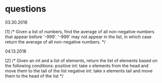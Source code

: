 # questions

03.30.2018

[1]
/* Given a list of numbers, find the average of all non-negative numbers
that appear before '-999'. '-999' may not appear in the list, in which case 
return the average of all non-negative numbers. */

04.13.2018

[2]
/* Given an int and a list of elements, return the list of elements based on the following conditions: 
   positive int: take x elements from the head and move them to the tail of the list
   negative int: take x elements tail and move them to the head of the list */
